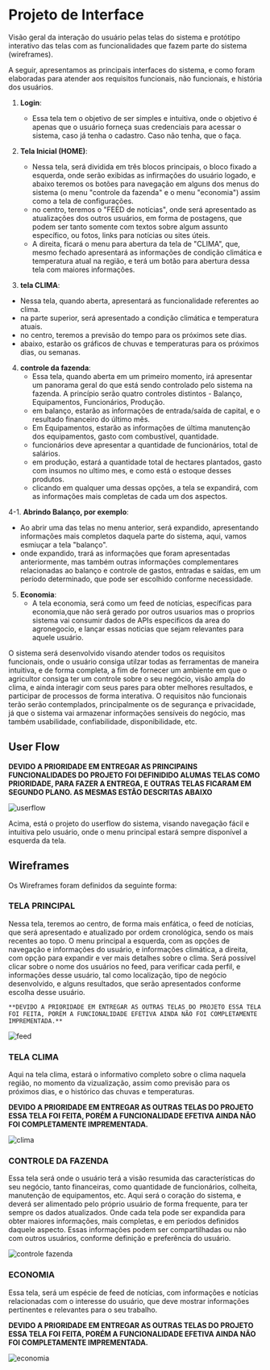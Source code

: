 
# Projeto de Interface

Visão geral da interação do usuário pelas telas do sistema e protótipo interativo das telas com as funcionalidades que fazem parte do sistema (wireframes).

 A seguir, apresentamos as principais interfaces do sistema, e como foram elaboradas para atender aos requisitos funcionais, não funcionais, e história dos usuários.
 
1. **Login**:
   - Essa tela tem o objetivo de ser simples e intuitiva, onde o objetivo é apenas que o usuário forneça suas credenciais para acessar o sistema, caso já tenha o cadastro. Caso não tenha, que o faça.
  
2. **Tela Inicial (HOME)**:
   - Nessa tela, será dividida em três blocos principais, o bloco fixado a esquerda, onde serão exibidas as infirmações do usuário logado, e abaixo teremos os botões para navegação em alguns dos menus do sistema (o menu "controle da fazenda" e o menu "economia") assim como a tela de configurações.
   - no centro, teremos o "FEED de notícias", onde será apresentado as atualizações dos outros usuários, em forma de postagens, que podem ser tanto somente com textos sobre algum assunto específico, ou fotos, links para notícias ou sites úteis.
   - A direita, ficará o menu para abertura da tela de "CLIMA", que, mesmo fechado apresentará as informações de condição climática e temperatura atual na região, e terá um botão para abertura dessa tela com maiores informações.
  
    
  
3.  **tela CLIMA**:
   - Nessa tela, quando aberta, apresentará as funcionalidade referentes ao clima.
   - na parte superior, será apresentado a condição climática e temperatura atuais.
   - no centro, teremos a previsão do tempo para os próximos sete dias.
   - abaixo, estarão os gráficos de chuvas e temperaturas para os próximos dias, ou semanas.

4. **controle da fazenda**:
   - Essa tela, quando aberta em um primeiro momento, irá apresentar um panorama geral do que está sendo controlado pelo sistema na fazenda. A princípio serão quatro controles distintos - Balanço, Equipamentos, Funcionários, Produção.
   - em balanço, estarão as informações de entrada/saída de capital, e o resultado financeiro do último mês.
   - Em Equipamentos, estarão as informações de última manutenção dos equipamentos, gasto com combustível, quantidade.
   - funcionários deve apresentar a quantidade de funcionários, total de salários.
   - em produção, estará a quantidade total de hectares plantados, gasto com insumos no ultimo mes, e como está o estoque desses produtos.
   - clicando em qualquer uma dessas opções, a tela se expandirá, com as informações mais completas de cada um dos aspectos.
  
4-1. **Abrindo Balanço, por exemplo**:
   - Ao abrir uma das telas no menu anterior, será expandido, apresentando informações mais completos daquela parte do sistema, aqui, vamos esmiuçar a tela "balanço".
   - onde expandido, trará as informações que foram apresentadas anteriormente, mas também outras informações complementares relacionadas ao balanço e controle de gastos, entradas e saídas, em um período determinado, que pode ser escolhido conforme necessidade.
  
5. **Economia**:
   - A tela economia, será como um feed de notícias, específicas para economia,que não será gerado por outros usuarios mas o proprios sistema vai consumir dados de APIs especificos da area do agronegocio, e lançar essas noticias que sejam relevantes para aquele usuário.


O sistema será desenvolvido visando atender todos os requisitos funcionais, onde o usuário consiga utilzar todas as ferramentas de maneira intuitiva, e de forma completa, a fim de fornecer um ambiente em que o agricultor consiga ter um controle sobre o seu negócio, visão ampla do clima, e ainda interagir com seus pares para obter melhores resultados, e participar de processos de forma interativa. O requisitos não funcionais terão serão contemplados, principalmente os de segurança e privacidade, já que o sistema vai armazenar informações sensíveis do negócio, mas também usabilidade, confiabilidade, disponibilidade, etc.   

## User Flow

**DEVIDO A PRIORIDADE EM ENTREGAR AS PRINCIPAINS FUNCIONALIDADES DO PROJETO FOI DEFINIDIDO ALUMAS TELAS COMO PRIORIDADE, PARA FAZER A ENTREGA, E OUTRAS
TELAS FICARAM EM SEGUNDO PLANO. AS MESMAS ESTÃO DESCRITAS ABAIXO**

![userflow](https://github.com/ICEI-PUC-Minas-PMV-SI/pmv-si-2024-1-pe1-t6-si_t6_app_web_1osem2024_gp05/blob/main/docs/img/userflow.png)



Acima, está o projeto do userflow do sistema, visando navegação fácil e intuitiva pelo usuário, onde o menu principal estará sempre disponível a esquerda da tela.


## Wireframes

Os Wireframes foram definidos da seguinte forma:

### TELA PRINCIPAL

   Nessa tela, teremos ao centro, de forma mais enfática, o feed de notícias, que será apresentado e atualizado por ordem cronológica, sendo os mais recentes ao topo.
   O menu principal a esquerda, com as opções de navegação e informações do usuário, e informações climática, a direita, com opção para expandir e ver mais detalhes sobre o clima. Será possível clicar sobre o nome dos usuários no feed, para verificar cada perfil, e informações desse usuário, tal como localização, tipo de negócio desenvolvido, e alguns resultados, que serão apresentados conforme escolha desse usuário.

    **DEVIDO A PRIORIDADE EM ENTREGAR AS OUTRAS TELAS DO PROJETO ESSA TELA FOI FEITA, PORÉM A FUNCIONALIDADE EFETIVA AINDA NÃO FOI COMPLETAMENTE IMPREMENTADA.**

![feed](https://github.com/ICEI-PUC-Minas-PMV-SI/pmv-si-2024-1-pe1-t6-si_t6_app_web_1osem2024_gp05/blob/main/docs/img/feed.png)


### TELA CLIMA

   Aqui na tela clima, estará o informativo completo sobre o clima naquela região, no momento da vizualização, assim como previsão para os próximos dias, e o histórico das chuvas e temperaturas.

**DEVIDO A PRIORIDADE EM ENTREGAR AS OUTRAS TELAS DO PROJETO ESSA TELA FOI FEITA, PORÉM A FUNCIONALIDADE EFETIVA AINDA NÃO FOI COMPLETAMENTE IMPREMENTADA.**

![clima](https://github.com/ICEI-PUC-Minas-PMV-SI/pmv-si-2024-1-pe1-t6-si_t6_app_web_1osem2024_gp05/blob/main/docs/img/TELA%20CLIMA.png)


### CONTROLE DA FAZENDA

  Essa tela será onde o usuário terá a visão resumida das características do seu negócio, tanto financeiras, como quantidade de funcionários, colheita, manutenção de equipamentos, etc. Aqui será o coração do sistema, e deverá ser alimentado pelo próprio usuário de forma frequente, para ter sempre os dados atualizados.
  Onde cada tela pode ser expandida para obter maiores informações, mais completas, e em períodos definidos daquele aspecto.
  Essas informações podem ser compartilhadas ou não com outros usuários, conforme definição e preferência do usuário.

![controle fazenda](https://github.com/ICEI-PUC-Minas-PMV-SI/pmv-si-2024-1-pe1-t6-si_t6_app_web_1osem2024_gp05/blob/main/docs/img/CONTROLE%20DA%20FAZENDA.png)

### ECONOMIA

  Essa tela, será um espécie de feed de notícias, com informações e notícias relacionadas com o interesse do usuário, que deve mostrar informações pertinentes e relevantes para o seu trabalho.

**DEVIDO A PRIORIDADE EM ENTREGAR AS OUTRAS TELAS DO PROJETO ESSA TELA FOI FEITA, PORÉM A FUNCIONALIDADE EFETIVA AINDA NÃO FOI COMPLETAMENTE IMPREMENTADA.**

  ![economia](https://github.com/ICEI-PUC-Minas-PMV-SI/pmv-si-2024-1-pe1-t6-si_t6_app_web_1osem2024_gp05/blob/main/docs/img/ECONOMIA.png)

